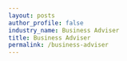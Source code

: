```yaml
---
layout: posts 
author_profile: false 
industry_name: Business Adviser
title: Business Adviser
permalink: /business-adviser
---
```

